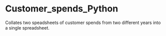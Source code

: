 # Customer_spends_Python
Collates two speadsheets of customer spends from two different years into a single spreadsheet. 
